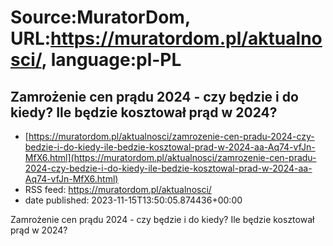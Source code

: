 # Source:MuratorDom, URL:https://muratordom.pl/aktualnosci/, language:pl-PL

## Zamrożenie cen prądu 2024 - czy będzie i do kiedy? Ile będzie kosztował prąd w 2024?
 - [https://muratordom.pl/aktualnosci/zamrozenie-cen-pradu-2024-czy-bedzie-i-do-kiedy-ile-bedzie-kosztowal-prad-w-2024-aa-Aq74-vfJn-MfX6.html](https://muratordom.pl/aktualnosci/zamrozenie-cen-pradu-2024-czy-bedzie-i-do-kiedy-ile-bedzie-kosztowal-prad-w-2024-aa-Aq74-vfJn-MfX6.html)
 - RSS feed: https://muratordom.pl/aktualnosci/
 - date published: 2023-11-15T13:50:05.874436+00:00

Zamrożenie cen prądu 2024 - czy będzie i do kiedy? Ile będzie kosztował prąd w 2024?

